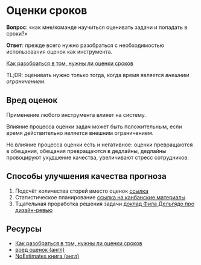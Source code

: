 # Оценки сроков

**Вопрос**: «как мне/команде научиться оценивать задачи и попадать в сроки?»

**Ответ**: прежде всего нужно разобраться с необходимостью использования оценок как инструмента.

[Как разобраться в том, нужны ли оценки сроков](https://github.com/sharovatov/teamlead/blob/master/articles/estimations.md)

TL;DR: оценивать нужно только тогда, когда время является _внешним ограничением_.

## Вред оценок

Применение любого инструмента влияет на систему.

Влияние процесса оценки задач может быть положительным, если время действительно является внешним ограничением.

Но влияние процесса оценки есть и негативное: оценки превращаются в обещания, обещания превращаются в дедлайны, дедлайны провоцируют ухудшение качества, увеличивают стресс сотрудников.

## Способы улучшения качества прогноза

1. Подсчёт количества сторей вместо оценок [ссылка](https://www.industriallogic.com/blog/stop-using-story-points/)
2. Статистическое планирование [ссылка на канбанские материалы](#??)
3. Тщательная проработка решения задачи [доклад Фила Дельгядо про дизайн-ревью](https://www.youtube.com/watch?v=AOgXt1AH61k)

## Ресурсы

- [Как разобраться в том, нужны ли оценки сроков](https://github.com/sharovatov/teamlead/blob/master/articles/estimations.md)
- [вред оценок (англ)](https://www.youtube.com/watch?v=tqoJOEjeAEw&list)
- [NoEstimates книга (англ)](http://noestimatesbook.com)

